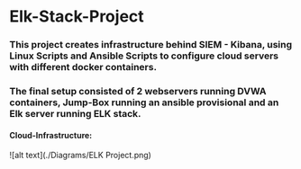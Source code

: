 # Elk-Stack-Project
### This project creates infrastructure behind SIEM - Kibana, using Linux Scripts and Ansible Scripts to configure cloud servers with different docker containers.
### The final setup consisted of 2 webservers running DVWA containers, Jump-Box running an ansible provisional and an Elk server running ELK stack.

#### Cloud-Infrastructure:
![alt text](./Diagrams/ELK Project.png)

